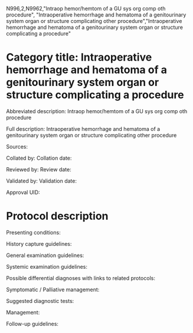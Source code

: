 N996,2,N9962,"Intraop hemor/hemtom of a GU sys org comp oth procedure", "Intraoperative hemorrhage and hematoma of a genitourinary system organ or structure complicating other procedure","Intraoperative hemorrhage and hematoma of a genitourinary system organ or structure complicating a procedure"
# Category title: Intraoperative hemorrhage and hematoma of a genitourinary system organ or structure complicating a procedure

Abbreviated description: Intraop hemor/hemtom of a GU sys org comp oth procedure

Full description: Intraoperative hemorrhage and hematoma of a genitourinary system organ or structure complicating other procedure

Sources:

Collated by:
Collation date:

Reviewed by:
Review date:

Validated by:
Validation date:

Approval UID:

# Protocol description

Presenting conditions:

History capture guidelines:

General examination guidelines:

Systemic examination guidelines:

Possible differential diagnoses with links to related protocols:

Symptomatic / Palliative management:

Suggested diagnostic tests:

Management:

Follow-up guidelines:
